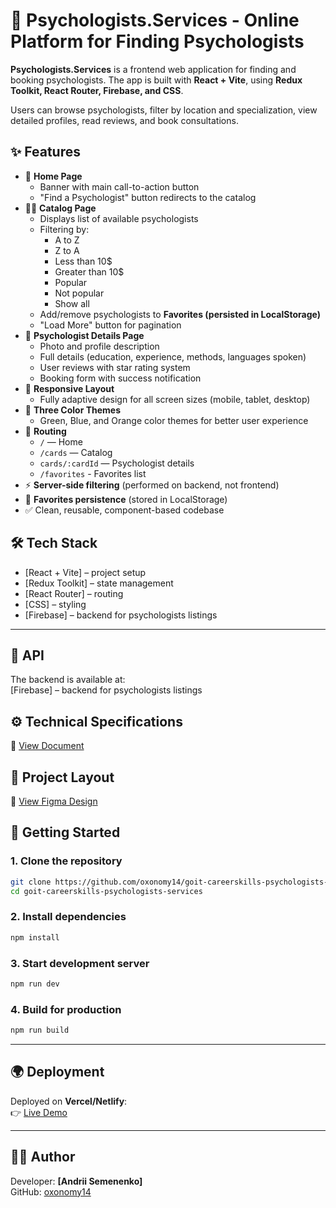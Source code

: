 
# 🧠 Psychologists.Services - Online Platform for Finding Psychologists

**Psychologists.Services** is a frontend web application for finding and booking psychologists.
The app is built with **React + Vite**, using **Redux Toolkit, React Router, Firebase, and CSS**.

Users can browse psychologists, filter by location and specialization, view detailed profiles, read reviews, and book consultations.

## ✨ Features

- 📌 **Home Page**
  - Banner with main call-to-action button
  - "Find a Psychologist" button redirects to the catalog
- 🧑‍⚕️ **Catalog Page**
  - Displays list of available psychologists
  - Filtering by:
    - A to Z
    - Z to A
    - Less than 10$
    - Greater than 10$
    - Popular
    - Not popular
    - Show all
  - Add/remove psychologists to **Favorites (persisted in LocalStorage)**
  - "Load More" button for pagination
- 📄 **Psychologist Details Page**
  - Photo and profile description
  - Full details (education, experience, methods, languages spoken)
  - User reviews with star rating system
  - Booking form with success notification
- 📱 **Responsive Layout**
  - Fully adaptive design for all screen sizes (mobile, tablet, desktop)
- 🎨 **Three Color Themes**
  - Green, Blue, and Orange color themes for better user experience
- 🔀 **Routing**
  - `/` — Home
  - `/cards` — Catalog
  - `cards/:cardId` — Psychologist details
  - `/favorites` - Favorites list
- ⚡ **Server-side filtering** (performed on backend, not frontend)
- 💾 **Favorites persistence** (stored in LocalStorage)
- ✅ Clean, reusable, component-based codebase

## 🛠️ Tech Stack

- [React + Vite] – project setup
- [Redux Toolkit] – state management
- [React Router] – routing
- [CSS] – styling
- [Firebase] – backend for psychologists listings

---

## 📡 API

The backend is available at:  
[Firebase] – backend for psychologists listings

## ⚙️ Technical Specifications

📄 [View Document](https://docs.google.com/document/d/1PrTxBn6HQbb0Oz17g5_zvyLGIOZg0TIP3HPaEEp6ZLs/edit?tab=t.0)

## 🎨 Project Layout

🧩 [View Figma Design](https://www.figma.com/file/I5vjNb0NsJOpQRnRpMloSY/Psychologists.Services?type=design&node-id=0-1&mode=design&t=4zfT2zFANRbp1fCK-0)


## 🚀 Getting Started

### 1. Clone the repository

```bash
git clone https://github.com/oxonomy14/goit-careerskills-psychologists-services.git
cd goit-careerskills-psychologists-services
```

### 2. Install dependencies

```bash
npm install
```

### 3. Start development server

```bash
npm run dev
```

### 4. Build for production

```bash
npm run build
```

---

## 🌍 Deployment

Deployed on **Vercel/Netlify**:  
👉 [Live Demo](https://goit-careerskills-psychologists-git-728609-oxonomy14s-projects.vercel.app/)

---

## 👨‍💻 Author

Developer: **[Andrii Semenenko]**  
GitHub: [oxonomy14](https://github.com/oxonomy14)